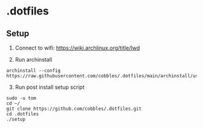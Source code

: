 # .dotfiles

## Setup

1. Connect to wifi: https://wiki.archlinux.org/title/Iwd

2. Run archinstall

```
archinstall --config https://raw.githubusercontent.com/cobbles/.dotfiles/main/archinstall/user_configuration.json
```

3. Run post install setup script

```
sudo -u tom
cd ~/
git clone https://github.com/cobbles/.dotfiles.git
cd .dotfiles
./setup
```
